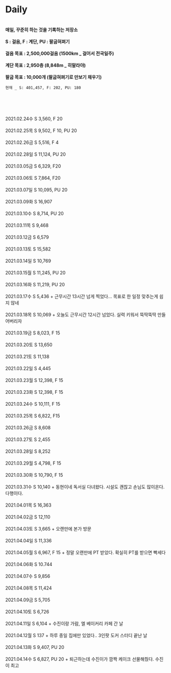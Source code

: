 # Daily

<br><b>매일, 꾸준히 하는 것을 기록하는 저장소</b></br>
<br><b>S : 걸음, F : 계단, PU : 팔굽혀펴기</b></br>
<br><b>걸음 목표 : 2,500,000걸음 (1500km _ 걸어서 전국일주)</b></br>
<br><b>계단 목표 : 2,950층 (8,848m _ 히말라야)</b></br>
<br><b>팔굽 목표 : 10,000개 (팔굽혀펴기로 만보기 채우기)</b></br>

<pre><code>현재 _ S: 401,457, F: 202, PU: 180</code></pre>
<br></br>

<br>2021.02.24수 S 3,560, F 20</br>
<br>2021.02.25목 S 9,502, F 10, PU 20</br>
<br>2021.02.26금 S 5,516, F 4</br>
<br>2021.02.28일 S 11,124, PU 20</br>
<br>2021.03.05금 S 6,329, F20</br>
<br>2021.03.06토 S 7,864, F20</br>
<br>2021.03.07일 S 10,095, PU 20</br>
<br>2021.03.09화 S 16,907</br>
<br>2021.03.10수 S 8,714, PU 20</br>
<br>2021.03.11목 S 9,468</br>
<br>2021.03.12금 S 6,579</br>
<br>2021.03.13토 S 15,582</br>
<br>2021.03.14일 S 10,769</br>
<br>2021.03.15월 S 11,245, PU 20</br>
<br>2021.03.16화 S 11,219, PU 20</br>
<br>2021.03.17수 S 5,436 + 근무시간 13시간 넘게 찍었다... 목표로 한 일정 맞추는게 쉽지 않네</br>
<br>2021.03.18목 S 10,069 + 오늘도 근무시간 12시간 넘었다. 실력 키워서 뚝딱뚝딱 만들어버리자</br>
<br>2021.03.19금 S 8,023, F 15</br>
<br>2021.03.20토 S 13,650</br>
<br>2021.03.21토 S 11,138</br>
<br>2021.03.22일 S 4,445</br>
<br>2021.03.23월 S 12,398, F 15</br>
<br>2021.03.23화 S 12,398, F 15</br>
<br>2021.03.24수 S 10,111, F 15</br>
<br>2021.03.25목 S 6,822, F15</br>
<br>2021.03.26금 S 8,608</br>
<br>2021.03.27토 S 2,455</br>
<br>2021.03.28일 S 8,252</br>
<br>2021.03.29월 S 4,798, F 15</br>
<br>2021.03.30화 S 10,790, F 15</br>
<br>2021.03.31수 S 10,140 + 동현이네 독서실 다녀왔다. 시설도 괜찮고 손님도 많이온다. 다행이다.</br>
<br>2021.04.01목 S 16,363</br>
<br>2021.04.02금 S 12,110</br>
<br>2021.04.03토 S 3,665 + 오랜만에 본가 방문</br>
<br>2021.04.04일 S 11,336</br>
<br>2021.04.05월 S 6,967, F 15 + 정말 오랜만에 PT 받았다. 확실히 PT를 받으면 빡세다</br>
<br>2021.04.06화 S 10.744</br>
<br>2021.04.07수 S 9,856</br>
<br>2021.04.08목 S 11,424</br>
<br>2021.04.09금 S 5,705</br>
<br>2021.04.10토 S 6,726</br>
<br>2021.04.11일 S 6,104 + 수진이랑 가람, 엘 베이커리 카페 간 날</br>
<br>2021.04.12월 S 137 + 하루 종일 집에만 있었다.. 3인팟 도커 스터디 끝난 날</br>
<br>2021.04.13화 S 9,407, PU 20</br>
<br>2021.04.14수 S 6,827, PU 20 + 퇴근하는데 수진이가 깜짝 케이크 선물해줬다. 수진이 최고</br>
